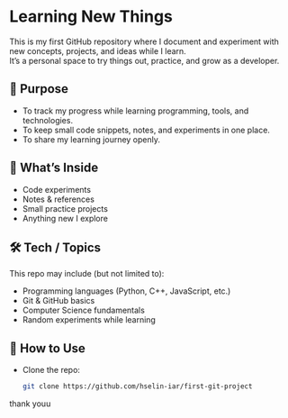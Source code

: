 # Learning New Things

This is my first GitHub repository where I document and experiment with new concepts, projects, and ideas while I learn.  
It’s a personal space to try things out, practice, and grow as a developer.

## 📌 Purpose
- To track my progress while learning programming, tools, and technologies.
- To keep small code snippets, notes, and experiments in one place.
- To share my learning journey openly.

## 🚀 What’s Inside
- Code experiments
- Notes & references
- Small practice projects
- Anything new I explore

## 🛠️ Tech / Topics
This repo may include (but not limited to):
- Programming languages (Python, C++, JavaScript, etc.)
- Git & GitHub basics
- Computer Science fundamentals
- Random experiments while learning

## 📖 How to Use
- Clone the repo:
  ```bash
  git clone https://github.com/hselin-iar/first-git-project

thank youu